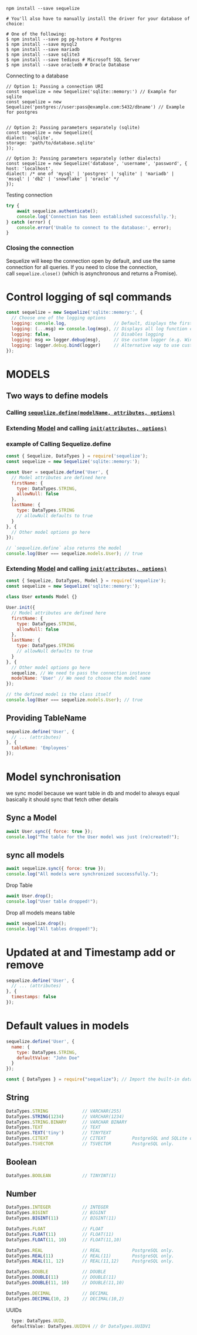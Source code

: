 
```shell
npm install --save sequelize

# You'll also have to manually install the driver for your database of choice:

# One of the following:
$ npm install --save pg pg-hstore # Postgres
$ npm install --save mysql2
$ npm install --save mariadb
$ npm install --save sqlite3
$ npm install --save tedious # Microsoft SQL Server
$ npm install --save oracledb # Oracle Database
```

Connecting to a database

```node js
// Option 1: Passing a connection URI  
const sequelize = new Sequelize('sqlite::memory:') // Example for sqlite  
const sequelize = new Sequelize('postgres://user:pass@example.com:5432/dbname') // Example for postgres


// Option 2: Passing parameters separately (sqlite)  
const sequelize = new Sequelize({  
dialect: 'sqlite',  
storage: 'path/to/database.sqlite'  
});  
  
// Option 3: Passing parameters separately (other dialects)  
const sequelize = new Sequelize('database', 'username', 'password', {  
host: 'localhost',  
dialect: /* one of 'mysql' | 'postgres' | 'sqlite' | 'mariadb' | 'mssql' | 'db2' | 'snowflake' | 'oracle' */  
});
```



Testing connection


```js
try {  
	await sequelize.authenticate();  
	console.log('Connection has been established successfully.');  
} catch (error) {  
	console.error('Unable to connect to the database:', error);  
}
```


### Closing the connection[​](https://sequelize.org/docs/v6/getting-started/#closing-the-connection "Direct link to Closing the connection")

Sequelize will keep the connection open by default, and use the same connection for all queries. If you need to close the connection, call `sequelize.close()` (which is asynchronous and returns a Promise).


# Control logging of sql commands

```js
const sequelize = new Sequelize('sqlite::memory:', {
  // Choose one of the logging options
  logging: console.log,                  // Default, displays the first parameter of the log function call
  logging: (...msg) => console.log(msg), // Displays all log function call parameters
  logging: false,                        // Disables logging
  logging: msg => logger.debug(msg),     // Use custom logger (e.g. Winston or Bunyan), displays the first parameter
  logging: logger.debug.bind(logger)     // Alternative way to use custom logger, displays all messages
});
```


# MODELS
## Two ways to define models

###  Calling [`sequelize.define(modelName, attributes, options)`](https://sequelize.org/api/v6/class/src/sequelize.js~Sequelize.html#instance-method-define)
### Extending [Model](https://sequelize.org/api/v6/class/src/model.js~Model.html) and calling [`init(attributes, options)`](https://sequelize.org/api/v6/class/src/model.js~Model.html#static-method-init)
### example of Calling Sequelize.define
```js
const { Sequelize, DataTypes } = require('sequelize');
const sequelize = new Sequelize('sqlite::memory:');

const User = sequelize.define('User', {
  // Model attributes are defined here
  firstName: {
    type: DataTypes.STRING,
    allowNull: false
  },
  lastName: {
    type: DataTypes.STRING
    // allowNull defaults to true
  }
}, {
  // Other model options go here
});

// `sequelize.define` also returns the model
console.log(User === sequelize.models.User); // true
```

### Extending [Model](https://sequelize.org/api/v6/class/src/model.js~Model.html) and calling [`init(attributes, options)`](https://sequelize.org/api/v6/class/src/model.js~Model.html#static-method-init)

```js
const { Sequelize, DataTypes, Model } = require('sequelize');
const sequelize = new Sequelize('sqlite::memory:');

class User extends Model {}

User.init({
  // Model attributes are defined here
  firstName: {
    type: DataTypes.STRING,
    allowNull: false
  },
  lastName: {
    type: DataTypes.STRING
    // allowNull defaults to true
  }
}, {
  // Other model options go here
  sequelize, // We need to pass the connection instance
  modelName: 'User' // We need to choose the model name
});

// the defined model is the class itself
console.log(User === sequelize.models.User); // true
```



## Providing TableName
```js
sequelize.define('User', {
  // ... (attributes)
}, {
  tableName: 'Employees'
});
```


# Model synchronisation

we sync model because we want table in db and model to always equal basically it should sync that fetch other details


## Sync a Model

```js
await User.sync({ force: true });
console.log("The table for the User model was just (re)created!");
```
## sync all models

```js
await sequelize.sync({ force: true });
console.log("All models were synchronized successfully.");
```



Drop Table
```js
await User.drop();
console.log("User table dropped!");
```


Drop all models means table
```js
await sequelize.drop();
console.log("All tables dropped!");
```



# Updated at and Timestamp add or remove

```js
sequelize.define('User', {
  // ... (attributes)
}, {
  timestamps: false
});
```



# Default values in models

```js
sequelize.define('User', {
  name: {
    type: DataTypes.STRING,
    defaultValue: "John Doe"
  }
});
```


```js
const { DataTypes } = require("sequelize"); // Import the built-in data types
```


## String

```js
DataTypes.STRING             // VARCHAR(255)
DataTypes.STRING(1234)       // VARCHAR(1234)
DataTypes.STRING.BINARY      // VARCHAR BINARY
DataTypes.TEXT               // TEXT
DataTypes.TEXT('tiny')       // TINYTEXT
DataTypes.CITEXT             // CITEXT          PostgreSQL and SQLite only.
DataTypes.TSVECTOR           // TSVECTOR        PostgreSQL only.
```

## Boolean
```js
DataTypes.BOOLEAN            // TINYINT(1)
```

## Number
```js
DataTypes.INTEGER            // INTEGER
DataTypes.BIGINT             // BIGINT
DataTypes.BIGINT(11)         // BIGINT(11)

DataTypes.FLOAT              // FLOAT
DataTypes.FLOAT(11)          // FLOAT(11)
DataTypes.FLOAT(11, 10)      // FLOAT(11,10)

DataTypes.REAL               // REAL            PostgreSQL only.
DataTypes.REAL(11)           // REAL(11)        PostgreSQL only.
DataTypes.REAL(11, 12)       // REAL(11,12)     PostgreSQL only.

DataTypes.DOUBLE             // DOUBLE
DataTypes.DOUBLE(11)         // DOUBLE(11)
DataTypes.DOUBLE(11, 10)     // DOUBLE(11,10)

DataTypes.DECIMAL            // DECIMAL
DataTypes.DECIMAL(10, 2)     // DECIMAL(10,2)
```


UUIDs

```js
  type: DataTypes.UUID,
  defaultValue: DataTypes.UUIDV4 // Or DataTypes.UUIDV1
```




